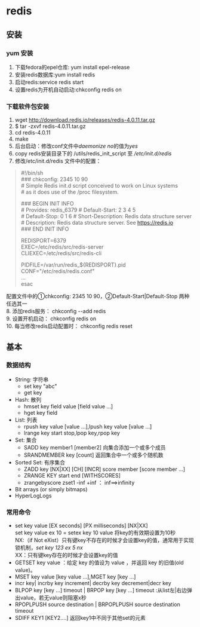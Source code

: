 # redis
## 安装
### yum 安装
   1. 下载fedora的epel仓库: yum install epel-release
   2. 安装redis数据库:yum install redis
   3. 启动redis:service redis start
   4. 设置redis为开机自动启动:chkconfig redis on
### 下载软件包安装
   1. wget http://download.redis.io/releases/redis-4.0.11.tar.gz
   2. $ tar -zxvf redis-4.0.11.tar.gz
   3. cd redis-4.0.11
   4. make
   5. 后台启动：修改conf文件中*daemonize no*的值为*yes*
   6. copy redis安装目录下的 /utils/redis_init_script 至 _/etc/init.d/redis_
   7. 修改/etc/init.d/redis 文件中的配置：
> \#!/bin/sh   
> \### chkconfig: 2345 10 90  
> \# Simple Redis init.d script conceived to work on Linux systems   
> \# as it does use of the /proc filesystem. 
>
> \### BEGIN INIT INFO  
> \# Provides:     redis_6379 
> \# Default-Start:        2 3 4 5  
> \# Default-Stop:         0 1 6 
> \# Short-Description:    Redis data structure server   
> \# Description:          Redis data structure server. See https://redis.io  
> \### END INIT INFO 
>  
> REDISPORT=6379  
> EXEC=/etc/redis/src/redis-server  
> CLIEXEC=/etc/redis/src/redis-cli  
>  
> PIDFILE=/var/run/redis_${REDISPORT}.pid 
> CONF="/etc/redis/redis.conf"   
> ...    
> esac   

  配置文件中的①chkconfig: 2345 10 90，②Default-Start|Default-Stop 两种任选其一    
  8. 添加redis服务： chkconfig --add redis    
  9. 设置开机启动： chkconfig redis on    
  10. 每当修改redis启动配置时： chkconfig redis reset    
## 基本
### 数据结构
  * String: 字符串
    * set key "abc"
    * get key
  * Hash: 散列
    * hmset key field value [field value ...]
    * hget key field
  * List: 列表
    * rpush key value [value ...],lpush key value [value ...]
    * lrange key start stop,lpop key,rpop key
  * Set: 集合
    * SADD key member1 [member2] 向集合添加一个或多个成员
    * SRANDMEMBER key [count] 返回集合中一个或多个随机数
  * Sorted Set: 有序集合
    * ZADD key [NX|XX] [CH] [INCR] score member [score member ...]
    * ZRANGE KEY start end [WITHSCORES]
    * zrangebyscore zset1 -inf +inf ： inf==>infinity
  * Bit arrays (or simply bitmaps)
  * HyperLogLogs
    
### 常用命令
  * set key value [EX seconds] [PX milliseconds] [NX|XX]    
     set key value ex 10 = setex key 10 value 将key的有效期设置为10秒    
     NX:（if Not eXist）只有键key不存在的时候才会设置key的值，通常用于实现锁机制，*set key 123 ex 5 nx*    
     XX：只有键key存在的时候才会设置key的值  
  * GETSET key value ：给定 key 的值设为 value ，并返回 key 的旧值(old value)。    
  * MSET key value [key value ...],MGET key [key ...]    
  * incr key| incrby key increment| decrby key decrement|decr key    
  * BLPOP key [key ...] timeout | BRPOP key [key ...] timeout :从list左|右边弹出value，若无value则阻塞x秒    
  * RPOPLPUSH source destination | BRPOPLPUSH source destination timeout    
  * SDIFF KEY1 [KEY2....] 返回key1中不同于其他set的元素    
  
  
  
  

